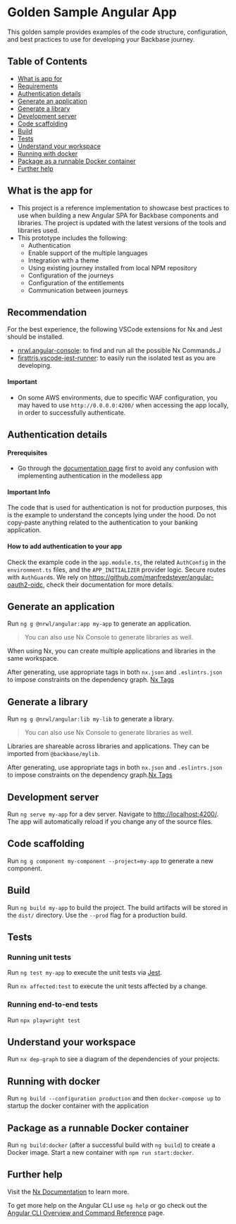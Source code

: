# Golden Sample Angular App

This golden sample provides examples of the code structure, configuration, and best practices to use for developing your  Backbase journey.


## Table of Contents
* [What is app for](#what-is-app-for)
* [Requirements](#requirements)
* [Authentication details](#authentication-details)
* [Generate an application](#generate-an-application)
* [Generate a library](#generate-a-library)
* [Development server](#development-server)
* [Code scaffolding](#code-scaffolding)
* [Build](#build)
* [Tests](#tests)
* [Understand your workspace](#understand-your-workspace)
* [Running with docker](#running-with-docker)
* [Package as a runnable Docker container](#package-as-a-runnable-docker-container)
* [Further help](#further-help)





## What is the app for
- This project is a reference implementation to showcase best practices to use when building a new Angular SPA for Backbase components and libraries. The project is updated with the latest versions of the tools and libraries used. 
- This prototype includes the following:
    - Authentication
    - Enable support of the multiple languages
    - Integration with a theme
    - Using existing journey installed from local NPM repository
    - Configuration of the journeys
    - Configuration of the entitlements
    - Communication between journeys


## Recommendation
For the best experience, the following VSCode extensions for Nx and Jest should be installed. 

- [nrwl.angular-console](https://marketplace.visualstudio.com/items?itemName=nrwl.angular-console): to find and run all the possible Nx Commands.J
- [firsttris.vscode-jest-runner](https://marketplace.visualstudio.com/items?itemName=firsttris.vscode-jest-runner): to easily run the isolated test as you are developing. 

#### Important

- On some AWS environments, due to specific WAF configuration, you may haved to use `http://0.0.0.0:4200/` when accessing the app locally, in order to successfully authenticate.



## Authentication details

#### Prerequisites

- Go through the [documentation page](https://community.backbase.com/documentation/foundation_angular/latest/authenticate_users) first to avoid any confusion with implementing authentication in the modelless app

#### Important Info

The code that is used for authentication is not for production purposes, this is the example to understand the concepts lying under the hood.
Do not copy-paste anything related to the authentication to your banking application.

#### How to add authentication to your app

Check the example code in the `app.module.ts`, the related `AuthConfig` in the `environment.ts` files, and the `APP_INITIALIZER` provider logic.
Secure routes with `AuthGuard`s. We rely on <https://github.com/manfredsteyer/angular-oauth2-oidc>, check their documentation for more details.

## Generate an application

Run `ng g @nrwl/angular:app my-app` to generate an application.

> You can also use Nx Console to generate libraries as well.

When using Nx, you can create multiple applications and libraries in the same workspace.

After generating, use appropriate tags in both `nx.json` and `.eslintrs.json` to impose constraints on the dependency graph. [Nx Tags](https://nx.dev/structure/monorepo-tags)

## Generate a library

Run `ng g @nrwl/angular:lib my-lib` to generate a library.

> You can also use Nx Console to generate libraries as well.

Libraries are shareable across libraries and applications. They can be imported from `@backbase/mylib`.

After generating, use appropriate tags in both `nx.json` and `.eslintrs.json` to impose constraints on the dependency graph.[Nx Tags](https://nx.dev/structure/monorepo-tags)

## Development server

Run `ng serve my-app` for a dev server. Navigate to <http://localhost:4200/>. The app will automatically reload if you change any of the source files.

## Code scaffolding

Run `ng g component my-component --project=my-app` to generate a new component.

## Build

Run `ng build my-app` to build the project. The build artifacts will be stored in the `dist/` directory. Use the `--prod` flag for a production build.

## Tests

### Running unit tests

Run `ng test my-app` to execute the unit tests via [Jest](https://jestjs.io).

Run `nx affected:test` to execute the unit tests affected by a change.

### Running end-to-end tests

Run `npx playwright test`

## Understand your workspace

Run `nx dep-graph` to see a diagram of the dependencies of your projects.

## Running with docker

Run `ng build --configuration production` and then `docker-compose up` to startup the docker container with the application

## Package as a runnable Docker container

Run `ng build:docker` (after a successful build with `ng build`) to create a Docker image. Start a new container with `npm run start:docker`.

## Further help

Visit the [Nx Documentation](https://nx.dev/angular) to learn more.

To get more help on the Angular CLI use `ng help` or go check out the [Angular CLI Overview and Command Reference](https://angular.io/cli) page.
